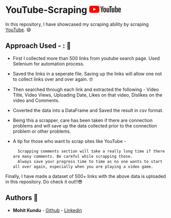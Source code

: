 # YouTube-Scraping              <img src="https://github.com/m0-k1/YouTube-Scrapping/blob/master/image/yt_1200.jpg" width="100">

 In this repository, I have showcased my scraping ability by scraping [YouTube](www.youtube.com). :smile:
 
 ## Approach Used - : :thinking:
 
* First I collected more than 500 links from youtube search page. Used Selenium for automation process. 
* Saved the links in a seperate file. Saving up the links will allow one not to collect links over and over again. :nerd_face:
* Then searched through each link and extracted the following - Video Title, Video Views, Uploading Date, Likes on that video, Dislikes on the video and Comments.
* Coverted the data into a DataFrame and Saved the result in csv format. 
* Being this a scrapper, care has been taken if there are connection problems and will save up the data collected prior to the connection problem or other problems.
* A tip for those who want to scrap sites like YouTube -
          
        Scrapping comments section will take a really long time if there are many comments. Be careful while scrapping those.    
        Always save your progress time to time as no one wants to start all over again, especially when you are playing a video game.

Finally, I have made a dataset of 500+ links with the above data is uploaded in this repository. Do check it out!!:sunglasses: 

## Authors :open_book:

* **Mohit Kundu**  - [Github](https://github.com/m0-k1)
                     - [Linkedin](https://www.linkedin.com/in/mohit-kundu)
